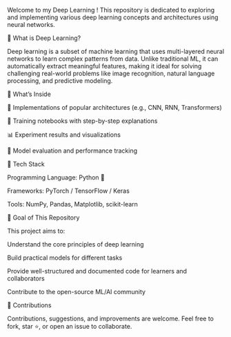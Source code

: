 Welcome to my Deep Learning !
This repository is dedicated to exploring and implementing various deep learning concepts and architectures using neural networks.

📌 What is Deep Learning?

Deep learning is a subset of machine learning that uses multi-layered neural networks to learn complex patterns from data. Unlike traditional ML,
it can automatically extract meaningful features, making it ideal for solving challenging real-world problems like image recognition, natural language processing,
and predictive modeling.

🧮 What’s Inside

📂 Implementations of popular architectures (e.g., CNN, RNN, Transformers)

🧪 Training notebooks with step-by-step explanations

📊 Experiment results and visualizations

🧠 Model evaluation and performance tracking

🧰 Tech Stack

Programming Language: Python 🐍

Frameworks: PyTorch / TensorFlow / Keras

Tools: NumPy, Pandas, Matplotlib, scikit-learn

🚀 Goal of This Repository

This project aims to:

Understand the core principles of deep learning

Build practical models for different tasks

Provide well-structured and documented code for learners and collaborators

Contribute to the open-source ML/AI community

🤝 Contributions

Contributions, suggestions, and improvements are welcome.
Feel free to fork, star ⭐, or open an issue to collaborate.

